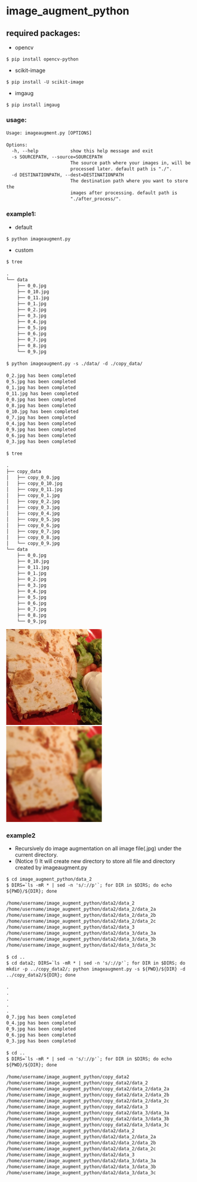 # image_augment_python
## required packages:
* opencv
```shell
$ pip install opencv-python
```
* scikit-image
```shell
$ pip install -U scikit-image
```
* imgaug
```shell
$ pip install imgaug
```
### usage:
```shell
Usage: imageaugment.py [OPTIONS]

Options:
  -h, --help            show this help message and exit
  -s SOURCEPATH, --source=SOURCEPATH
                        The source path where your images in, will be
                        processed later. default path is "./".
  -d DESTINATIONPATH, --dest=DESTINATIONPATH
                        The destination path where you want to store the
                        images after processing. default path is
                        "./after_process/".
```
### example1:
* default
```shell
$ python imageaugment.py
```
* custom
```shell
$ tree

.
└── data
    ├── 0_0.jpg
    ├── 0_10.jpg
    ├── 0_11.jpg
    ├── 0_1.jpg
    ├── 0_2.jpg
    ├── 0_3.jpg
    ├── 0_4.jpg
    ├── 0_5.jpg
    ├── 0_6.jpg
    ├── 0_7.jpg
    ├── 0_8.jpg
    └── 0_9.jpg

$ python imageaugment.py -s ./data/ -d ./copy_data/

0_2.jpg has been completed
0_5.jpg has been completed
0_1.jpg has been completed
0_11.jpg has been completed
0_0.jpg has been completed
0_8.jpg has been completed
0_10.jpg has been completed
0_7.jpg has been completed
0_4.jpg has been completed
0_9.jpg has been completed
0_6.jpg has been completed
0_3.jpg has been completed

$ tree

.
├── copy_data
│   ├── copy_0_0.jpg
│   ├── copy_0_10.jpg
│   ├── copy_0_11.jpg
│   ├── copy_0_1.jpg
│   ├── copy_0_2.jpg
│   ├── copy_0_3.jpg
│   ├── copy_0_4.jpg
│   ├── copy_0_5.jpg
│   ├── copy_0_6.jpg
│   ├── copy_0_7.jpg
│   ├── copy_0_8.jpg
│   └── copy_0_9.jpg
└── data
    ├── 0_0.jpg
    ├── 0_10.jpg
    ├── 0_11.jpg
    ├── 0_1.jpg
    ├── 0_2.jpg
    ├── 0_3.jpg
    ├── 0_4.jpg
    ├── 0_5.jpg
    ├── 0_6.jpg
    ├── 0_7.jpg
    ├── 0_8.jpg
    └── 0_9.jpg
```
<img src="https://github.com/apple635471/image_augment_python/blob/master/data/0_0.jpg" width="256" height="256"><img src="https://github.com/apple635471/image_augment_python/blob/master/copy_data/copy_0_0.jpg" width="256" height="256">

### example2
* Recursively do image augmentation on all image file(.jpg) under the current directory.
* (Notice !) It will create new directory to store all file and directory created by imageaugment.py

```shell
$ cd image_augment_python/data_2
$ DIRS=`ls -mR * | sed -n 's/://p'`; for DIR in $DIRS; do echo ${PWD}/${DIR}; done

/home/username/image_augment_python/data2/data_2
/home/username/image_augment_python/data2/data_2/data_2a
/home/username/image_augment_python/data2/data_2/data_2b
/home/username/image_augment_python/data2/data_2/data_2c
/home/username/image_augment_python/data2/data_3
/home/username/image_augment_python/data2/data_3/data_3a
/home/username/image_augment_python/data2/data_3/data_3b
/home/username/image_augment_python/data2/data_3/data_3c

$ cd ..
$ cd data2; DIRS=`ls -mR * | sed -n 's/://p'`; for DIR in $DIRS; do mkdir -p ../copy_data2/; python imageaugment.py -s ${PWD}/${DIR} -d ../copy_data2/${DIR}; done

.
.
.
.
.
0_7.jpg has been completed
0_4.jpg has been completed
0_9.jpg has been completed
0_6.jpg has been completed
0_3.jpg has been completed

$ cd ..
$ DIRS=`ls -mR * | sed -n 's/://p'`; for DIR in $DIRS; do echo ${PWD}/${DIR}; done

/home/username/image_augment_python/copy_data2
/home/username/image_augment_python/copy_data2/data_2
/home/username/image_augment_python/copy_data2/data_2/data_2a
/home/username/image_augment_python/copy_data2/data_2/data_2b
/home/username/image_augment_python/copy_data2/data_2/data_2c
/home/username/image_augment_python/copy_data2/data_3
/home/username/image_augment_python/copy_data2/data_3/data_3a
/home/username/image_augment_python/copy_data2/data_3/data_3b
/home/username/image_augment_python/copy_data2/data_3/data_3c
/home/username/image_augment_python/data2/data_2
/home/username/image_augment_python/data2/data_2/data_2a
/home/username/image_augment_python/data2/data_2/data_2b
/home/username/image_augment_python/data2/data_2/data_2c
/home/username/image_augment_python/data2/data_3
/home/username/image_augment_python/data2/data_3/data_3a
/home/username/image_augment_python/data2/data_3/data_3b
/home/username/image_augment_python/data2/data_3/data_3c
```
